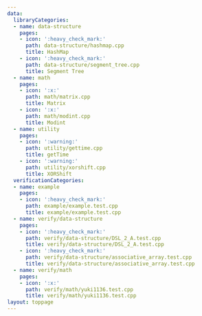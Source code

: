 ```yaml
---
data:
  libraryCategories:
  - name: data-structure
    pages:
    - icon: ':heavy_check_mark:'
      path: data-structure/hashmap.cpp
      title: HashMap
    - icon: ':heavy_check_mark:'
      path: data-structure/segment_tree.cpp
      title: Segment Tree
  - name: math
    pages:
    - icon: ':x:'
      path: math/matrix.cpp
      title: Matrix
    - icon: ':x:'
      path: math/modint.cpp
      title: Modint
  - name: utility
    pages:
    - icon: ':warning:'
      path: utility/gettime.cpp
      title: getTime
    - icon: ':warning:'
      path: utility/xorshift.cpp
      title: XORShift
  verificationCategories:
  - name: example
    pages:
    - icon: ':heavy_check_mark:'
      path: example/example.test.cpp
      title: example/example.test.cpp
  - name: verify/data-structure
    pages:
    - icon: ':heavy_check_mark:'
      path: verify/data-structure/DSL_2_A.test.cpp
      title: verify/data-structure/DSL_2_A.test.cpp
    - icon: ':heavy_check_mark:'
      path: verify/data-structure/associative_array.test.cpp
      title: verify/data-structure/associative_array.test.cpp
  - name: verify/math
    pages:
    - icon: ':x:'
      path: verify/math/yuki1136.test.cpp
      title: verify/math/yuki1136.test.cpp
layout: toppage
---
```

